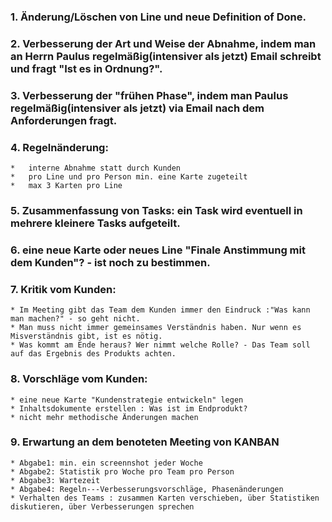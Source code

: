 ### 1. Änderung/Löschen von Line und neue Definition of Done.
### 2. Verbesserung der Art und Weise der Abnahme, indem man an Herrn Paulus regelmäßig(intensiver als jetzt) Email schreibt und fragt "Ist es in Ordnung?".
### 3. Verbesserung der "frühen Phase", indem man Paulus regelmäßig(intensiver als jetzt) via Email nach dem Anforderungen fragt.
### 4. Regelnänderung:
    *   interne Abnahme statt durch Kunden 
    *   pro Line und pro Person min. eine Karte zugeteilt
    *   max 3 Karten pro Line
### 5. Zusammenfassung von Tasks: ein Task wird eventuell in mehrere kleinere Tasks aufgeteilt.
### 6. eine neue Karte oder neues Line "Finale Anstimmung mit dem Kunden"? - ist noch zu bestimmen.
### 7. Kritik vom Kunden: 
    * Im Meeting gibt das Team dem Kunden immer den Eindruck :"Was kann man machen?" - so geht nicht.
    * Man muss nicht immer gemeinsames Verständnis haben. Nur wenn es Misverständnis gibt, ist es nötig.
    * Was kommt am Ende heraus? Wer nimmt welche Rolle? - Das Team soll auf das Ergebnis des Produkts achten.
### 8. Vorschläge vom Kunden:
    * eine neue Karte "Kundenstrategie entwickeln" legen
    * Inhaltsdokumente erstellen : Was ist im Endprodukt?
    * nicht mehr methodische Änderungen machen
### 9. Erwartung an dem benoteten Meeting von KANBAN
    * Abgabe1: min. ein screennshot jeder Woche
    * Abgabe2: Statistik pro Woche pro Team pro Person
    * Abgabe3: Wartezeit
    * Abgabe4: Regeln---Verbesserungsvorschläge, Phasenänderungen
    * Verhalten des Teams : zusammen Karten verschieben, über Statistiken diskutieren, über Verbesserungen sprechen
    
    
